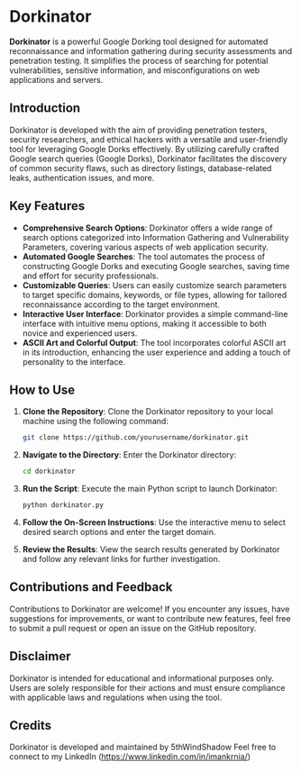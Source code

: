 # Dorkinator


**Dorkinator** is a powerful Google Dorking tool designed for automated reconnaissance and information gathering during security assessments and penetration testing. It simplifies the process of searching for potential vulnerabilities, sensitive information, and misconfigurations on web applications and servers.

## Introduction

Dorkinator is developed with the aim of providing penetration testers, security researchers, and ethical hackers with a versatile and user-friendly tool for leveraging Google Dorks effectively. By utilizing carefully crafted Google search queries (Google Dorks), Dorkinator facilitates the discovery of common security flaws, such as directory listings, database-related leaks, authentication issues, and more.

## Key Features

- **Comprehensive Search Options**: Dorkinator offers a wide range of search options categorized into Information Gathering and Vulnerability Parameters, covering various aspects of web application security.
- **Automated Google Searches**: The tool automates the process of constructing Google Dorks and executing Google searches, saving time and effort for security professionals.
- **Customizable Queries**: Users can easily customize search parameters to target specific domains, keywords, or file types, allowing for tailored reconnaissance according to the target environment.
- **Interactive User Interface**: Dorkinator provides a simple command-line interface with intuitive menu options, making it accessible to both novice and experienced users.
- **ASCII Art and Colorful Output**: The tool incorporates colorful ASCII art in its introduction, enhancing the user experience and adding a touch of personality to the interface.

## How to Use

1. **Clone the Repository**: Clone the Dorkinator repository to your local machine using the following command:
   ```bash
   git clone https://github.com/yourusername/dorkinator.git
   ```

2. **Navigate to the Directory**: Enter the Dorkinator directory:
   ```bash
   cd dorkinator
   ```

3. **Run the Script**: Execute the main Python script to launch Dorkinator:
   ```bash
   python dorkinator.py
   ```

4. **Follow the On-Screen Instructions**: Use the interactive menu to select desired search options and enter the target domain.

5. **Review the Results**: View the search results generated by Dorkinator and follow any relevant links for further investigation.

## Contributions and Feedback

Contributions to Dorkinator are welcome! If you encounter any issues, have suggestions for improvements, or want to contribute new features, feel free to submit a pull request or open an issue on the GitHub repository.

## Disclaimer

Dorkinator is intended for educational and informational purposes only. Users are solely responsible for their actions and must ensure compliance with applicable laws and regulations when using the tool.

## Credits

Dorkinator is developed and maintained by 5thWindShadow
Feel free to connect to my LinkedIn (https://www.linkedin.com/in/imankrnia/)
